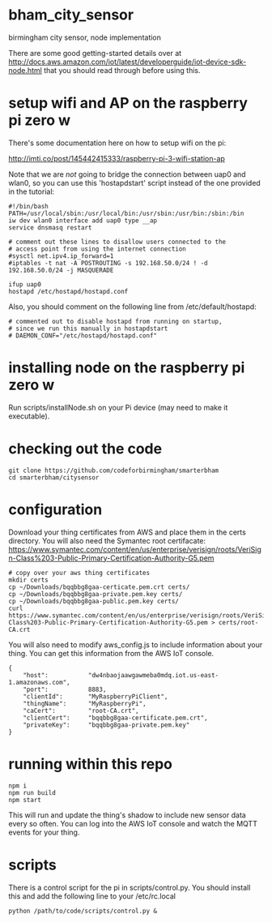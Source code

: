 # bham_city_sensor
birmingham city sensor, node implementation

There are some good getting-started details over at http://docs.aws.amazon.com/iot/latest/developerguide/iot-device-sdk-node.html that you should read through before using this.

# setup wifi and AP on the raspberry pi zero w

There's some documentation here on how to setup wifi on the pi:

http://imti.co/post/145442415333/raspberry-pi-3-wifi-station-ap

Note that we are *not* going to bridge the connection between uap0 and wlan0, so
you can use this 'hostapdstart' script instead of the one provided in the tutorial:

```
#!/bin/bash
PATH=/usr/local/sbin:/usr/local/bin:/usr/sbin:/usr/bin:/sbin:/bin
iw dev wlan0 interface add uap0 type __ap
service dnsmasq restart

# comment out these lines to disallow users connected to the
# access point from using the internet connection
#sysctl net.ipv4.ip_forward=1
#iptables -t nat -A POSTROUTING -s 192.168.50.0/24 ! -d 192.168.50.0/24 -j MASQUERADE

ifup uap0
hostapd /etc/hostapd/hostapd.conf
```

Also, you should comment on the following line from /etc/default/hostapd:

```
# commented out to disable hostapd from running on startup,
# since we run this manually in hostapdstart
# DAEMON_CONF="/etc/hostapd/hostapd.conf"
```

# installing node on the raspberry pi zero w

Run scripts/installNode.sh on your Pi device (may need to make it executable).

# checking out the code

```
git clone https://github.com/codeforbirmingham/smarterbham
cd smarterbham/citysensor
```

# configuration

Download your thing certificates from AWS and place them in the certs directory. You will also need the Symantec root certifacate: https://www.symantec.com/content/en/us/enterprise/verisign/roots/VeriSign-Class%203-Public-Primary-Certification-Authority-G5.pem

```
# copy over your aws thing certificates
mkdir certs
cp ~/Downloads/bqqbbg8gaa-certicate.pem.crt certs/
cp ~/Downloads/bqqbbg8gaa-private.pem.key certs/
cp ~/Downloads/bqqbbg8gaa-public.pem.key certs/
curl https://www.symantec.com/content/en/us/enterprise/verisign/roots/VeriSign-Class%203-Public-Primary-Certification-Authority-G5.pem > certs/root-CA.crt
```

You will also need to modify aws_config.js to include information about your thing. You can get this information from the AWS IoT console.

```
{
    "host":           "dw4nbaojaawgawmeba0mdq.iot.us-east-1.amazonaws.com",
    "port":           8883,
    "clientId":       "MyRaspberryPiClient",
    "thingName":      "MyRaspberryPi",
    "caCert":         "root-CA.crt",
    "clientCert":     "bqqbbg8gaa-certificate.pem.crt",
    "privateKey":     "bqqbbg8gaa-private.pem.key"
} 
```

# running within this repo

```
npm i
npm run build
npm start
```

This will run and update the thing's shadow to include new sensor data every so often. You can log into the AWS IoT console and watch the MQTT events for your thing.

# scripts

There is a control script for the pi in scripts/control.py. You should install this and add the following line to your /etc/rc.local

```
python /path/to/code/scripts/control.py &
```
